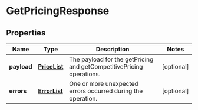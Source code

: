 
# GetPricingResponse

## Properties
Name | Type | Description | Notes
------------ | ------------- | ------------- | -------------
**payload** | [**PriceList**](PriceList.md) | The payload for the getPricing and getCompetitivePricing operations. |  [optional]
**errors** | [**ErrorList**](ErrorList.md) | One or more unexpected errors occurred during the operation. |  [optional]



